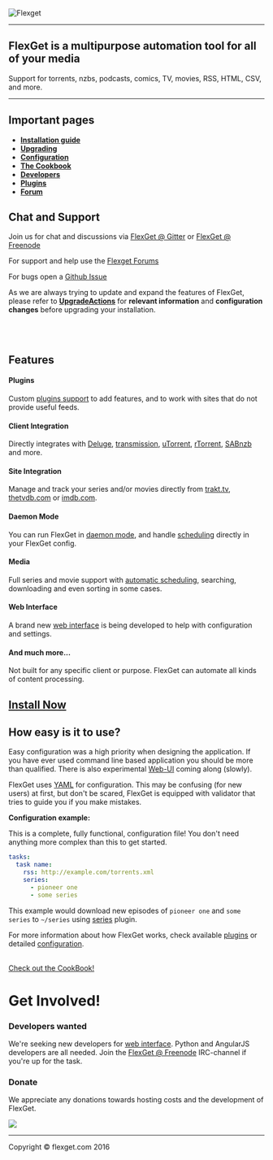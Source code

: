 <section id="about" class="about header-main row">
    <div class="container">
        <div class="row">
            <div class="col-lg-12 text-center">
                <br /><br />
                <img class="landing-logo" alt="Flexget" title="Flexget" src="http://flexget.com/_static/flexget.png"/>
                <hr class="small">
                <h2>FlexGet is a multipurpose automation tool for all of your media</h2>
                <p class="lead">Support for torrents, nzbs, podcasts, comics, TV, movies, RSS, HTML, CSV, and more.</p>
                <hr>
            </div>
            <div class="col-lg-12">
                <div class="col-lg-3 col-lg-offset-2">
                    <h2>Important pages</h2>
                    <ul >
                        <li>
                            <strong><a href="/Install">Installation guide</a></strong>
                        <li>
                            <strong><a href="/Upgrade">Upgrading</a></strong>
                        </li>
                        </li>
                        <li>
                            <strong><a href="/Configuration">Configuration</a></strong>
                        </li>
                        <li><strong><a href="/Cookbook">The Cookbook</a></strong></li>
                        <li><strong><a href="/Developers">Developers</a></strong></li>
                        <li><strong><a href="/Plugins">Plugins</a></strong></li>
                        <li><strong><a href="http://discuss.flexget.com/">Forum</a></strong></li>
                    </ul>
                </div>
                <div class="col-lg-6">
                    <h2>Chat and Support</h2>
                    <p>Join us for chat and discussions via <a href="https://gitter.im/Flexget/Flexget">FlexGet @ Gitter</a> or <a href="http://webchat.freenode.net/?channels=#flexget">FlexGet @ Freenode</a></p>
                    <p>For support and help use the <a href="http://discuss.flexget.com/">Flexget Forums</a></p>
                    <p>For bugs open a <a href="https://github.com/Flexget/Flexget/issues">Github Issue</a></p>
                    <p>As we are always trying to update and expand the features of FlexGet, please refer to <strong><a href="/UpgradeActions">UpgradeActions</a></strong> for <strong>relevant information</strong> and <strong>configuration changes</strong> before upgrading your installation.</p>
                </div>
            </div>
            <div class="col-lg-10 col-lg-offset-1 text-center">
                <br /><br />            
            </div>
        </div>
    </div>
</section>

<section id="features" class="features bg-flexlight row">
    <div class="container">
        <div class="row text-center">
            <div class="col-lg-10 col-lg-offset-1">
                <h2>Features</h2>
                <div class="row">
                    <div class="col-md-3 col-sm-6">
                        <div class="feature-item">
                            <span class="fa-stack fa-4x">
                                <i class="fa fa-circle fa-stack-2x"></i>
                                <i class="fa fa-plug fa-stack-1x text-flexdark"></i>
                            </span>
                            <h4><strong>Plugins</strong></h4>
                            <p>Custom <a href="/Plugins">plugins support</a> to add features, and to work with sites that do not provide useful feeds.</p>
                        </div>
                    </div>
                    <div class="col-md-3 col-sm-6">
                        <div class="feature-item">
                            <span class="fa-stack fa-4x">
                                <i class="fa fa-circle fa-stack-2x"></i>
                                <i class="fa fa-sitemap fa-stack-1x text-flexdark"></i>
                            </span>
                            <h4><strong>Client Integration</strong></h4>
                            <p>Directly integrates with <a href="http://deluge-torrent.org/" target="_blank">Deluge</a>, <a href="http://www.transmissionbt.com/" target="_blank">transmission</a>, <a href="http://www.utorrent.com/" target="_blank">uTorrent</a>, <a href="https://rakshasa.github.io/rtorrent/" target="_blank">rTorrent</a>, <a href="https://sabnzbd.org" _target="_blank">SABnzb</a> and more.</p>
                        </div>
                    </div>
                    <div class="col-md-3 col-sm-6">
                        <div class="feature-item">
                            <span class="fa-stack fa-4x">
                                <i class="fa fa-circle fa-stack-2x"></i>
                                <i class="fa fa-gears fa-stack-1x text-flexdark"></i>
                            </span>
                            <h4><strong>Site Integration</strong></h4>
                            <p>Manage and track your series and/or movies directly from <a href="http://trakt.tv/" target="_blank">trakt.tv</a>, <a href="http://thetvdb.com/" target="_blank">thetvdb.com</a> or <a href="http://imdb.com/" target="_blank">imdb.com</a>.</p>
                        </div>
                    </div>
                    <div class="col-md-3 col-sm-6">
                        <div class="feature-item">
                            <span class="fa-stack fa-4x">
                                <i class="fa fa-circle fa-stack-2x"></i>
                                <i class="fa fa-tasks fa-stack-1x text-flexdark"></i>
                            </span>
                            <h4><strong>Daemon Mode</strong></h4>
                            <p>You can run FlexGet in <a href="/Daemon">daemon mode</a>, and handle <a href="/Plugins/Daemon/scheduler">scheduling</a> directly in your FlexGet config.</p>
                        </div>
                    </div>
                </div>
                <div class="row">
                    <div class="col-md-4 col-sm-6">
                        <div class="feature-item">
                            <span class="fa-stack fa-4x">
                                <i class="fa fa-circle fa-stack-2x"></i>
                                <i class="fa fa-file-video-o fa-stack-1x text-flexdark"></i>
                            </span>
                            <h4><strong>Media</strong></h4>
                            <p>Full series and movie support with <a href="/Plugins/Daemon/scheduler">automatic scheduling</a>, searching, downloading and even sorting in some cases.</p>
                        </div>
                    </div>
                    <div class="col-md-4 col-sm-6">
                        <div class="feature-item">
                            <span class="fa-stack fa-4x">
                                <i class="fa fa-circle fa-stack-2x"></i>
                                <i class="fa fa-globe fa-stack-1x text-flexdark"></i>
                            </span>
                            <h4><strong>Web Interface</strong></h4>
                            <p>A brand new <a href="/Web-UI">web interface</a> is being developed to help with configuration and settings.</p>
                        </div>
                    </div>
                    <div class="col-md-4 col-sm-12">
                        <div class="feature-item">
                            <span class="fa-stack fa-4x">
                                <i class="fa fa-circle fa-stack-2x"></i>
                                <i class="fa fa-info fa-stack-1x text-flexdark"></i>
                            </span>
                            <h4><strong>And much more...</strong></h4>
                            <p>Not built for any specific client or purpose. FlexGet can automate all kinds of content processing.</p>
                        </div>
                    </div>
                </div>
            </div>
        </div>
    </div>
</section>
<aside class="callout">
    <div class="text-vertical-center">
        <a href="/Install">
            <span class="fa-stack fa-4x">
                <i class="fa fa-circle fa-stack-2x"></i>
                <i class="fa fa-download fa-stack-1x text-flexdark"></i>
            </span>
            <h1>Install Now</h1>
        </a>
    </div>
</aside>

<section id="how-easy" class="how-easy bg-flexlight row">
    <div class="container">
        <div class="row">
            <div class="col-lg-10 col-lg-offset-1">
<h2 class="text-center">How easy is it to use?</h2>
<p>Easy configuration was a high priority when designing the application. If you have ever used command line based application you should be more than qualified. There is also experimental <a href="/Web-UI">Web-UI</a> coming along (slowly).</p>
<p>FlexGet uses <a href="http://en.wikipedia.org/wiki/YAML" target="_blank">YAML</a> for configuration. This may be confusing (for new users) at first, but don't be scared, FlexGet is equipped with validator that tries to guide you if you make mistakes.</p>
<p><strong>Configuration example:</strong> </p>
<p>This is a complete, fully functional, configuration file! You don't need anything more complex than this to get started.</p>

```yaml
tasks:
  task name:
    rss: http://example.com/torrents.xml
    series:
      - pioneer one
      - some series
```

<p>This example would download new episodes of <code>pioneer one</code> and <code>some series</code> to <code>~/series</code> using <a href="/Plugins/series">series</a> plugin.</p>
                <p>For more information about how FlexGet works, check available <a href="/Plugins">plugins</a> or detailed <a href="/Configuration">configuration</a>.</p>
                <br />
                <div class="text-center"><a href="/Cookbook" class="btn btn-dark">Check out the CookBook!</a></div>
            </div>
        </div>
    </div>
</section>
<footer class="row">
    <div class="container">
        <div class="row">
            <div class="col-lg-10 col-lg-offset-1 text-center">
                <h1>Get Involved!</h1>
                <div class="col-lg-6">
                    <h3>Developers wanted</h3>
                    <p>We're seeking new developers for <a href="/Web-UI">web interface</a>. Python and AngularJS developers are all needed. Join the <a href="http://webchat.freenode.net/?channels=#flexget">FlexGet @ Freenode</a> IRC-channel if you're up for the task.</p>
                </div>
                <div class="col-lg-6">
                    <h3>Donate</h3>
                    <p>We appreciate any donations towards hosting costs and the development of FlexGet.</p>
                    <p><a href="https://gratipay.com/flexget" target="_blank"><img src="http://flexget.com/_static/gratipay.svg"></a></p>
                </div>
                <div class="col-lg-12">
                    <hr class="small">
                    <p class="text-muted">Copyright &copy; flexget.com 2016</p>
                </div>
            </div>
        </div>
    </div>
</footer>